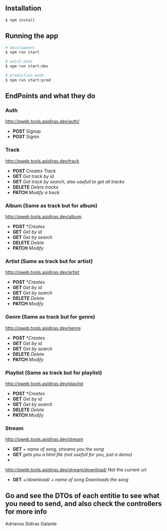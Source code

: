 ## Installation

```bash
$ npm install
```

## Running the app

```bash
# development
$ npm run start

# watch mode
$ npm run start:dev

# production mode
$ npm run start:prod
```
## EndPoints and what they do
### Auth 
http://pweb.tools.asidiras.dev/auth/
- **POST** Signup 
- **POST** Signin
### Track
http://pweb.tools.asidiras.dev/track
- **POST** *Creates Track*
- **GET** *Get track by id*
- **GET** *Get track by search, also usefull to get all tracks*
- **DELETE** *Delets tracks*
- **PATCH** *Modify a track*
### Album (Same as track but for album)
http://pweb.tools.asidiras.dev/album
- **POST** **Creates* 
- **GET** *Get by id*
- **GET** *Get by search*
- **DELETE** *Delete*
- **PATCH** *Modify*
### Artist (Same as track but for artist)
http://pweb.tools.asidiras.dev/artist
- **POST** **Creates* 
- **GET** *Get by id*
- **GET** *Get by search*
- **DELETE** *Delete*
- **PATCH** *Modify*
### Genre (Same as track but for genre)
http://pweb.tools.asidiras.dev/genre
- **POST** **Creates* 
- **GET** *Get by id*
- **GET** *Get by search*
- **DELETE** *Delete*
- **PATCH** *Modify*
### Playlist (Same as track but for playlist)
http://pweb.tools.asidiras.dev/playlist
- **POST** **Creates* 
- **GET** *Get by id*
- **GET** *Get by search*
- **DELETE** *Delete*
- **PATCH** *Modify*
### Stream
http://pweb.tools.asidiras.dev/stream
- **GET** + *name of song, streams you the song*
- **GET** *gets you a html file (not usefull for you, just a demo)*
- 
http://pweb.tools.asidiras.dev/stream/download/ Not the current url
- **GET** *+/download/ + name of song Downloads the song*

## Go and see the DTOs of each entitie to see what you need to send, and also check the controllers for more info

Adrianos Sidiras Galante

